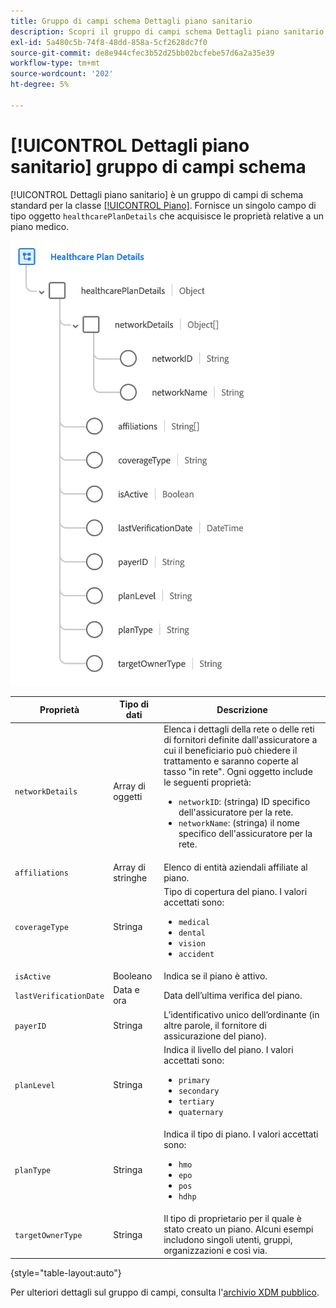 ```yaml
---
title: Gruppo di campi schema Dettagli piano sanitario
description: Scopri il gruppo di campi schema Dettagli piano sanitario.
exl-id: 5a480c5b-74f8-48dd-858a-5cf2628dc7f0
source-git-commit: de8e944cfec3b52d25bb02bcfebe57d6a2a35e39
workflow-type: tm+mt
source-wordcount: '202'
ht-degree: 5%

---
```


# [!UICONTROL Dettagli piano sanitario] gruppo di campi schema

[!UICONTROL Dettagli piano sanitario] è un gruppo di campi di schema standard per la classe [[!UICONTROL Piano]](../../classes/plan.md). Fornisce un singolo campo di tipo oggetto `healthcarePlanDetails` che acquisisce le proprietà relative a un piano medico.

![](../../images/field-groups/plan/healthcare-plan-details.png)

| Proprietà | Tipo di dati | Descrizione |
| --- | --- | --- |
| `networkDetails` | Array di oggetti | Elenca i dettagli della rete o delle reti di fornitori definite dall&#39;assicuratore a cui il beneficiario può chiedere il trattamento e saranno coperte al tasso &quot;in rete&quot;. Ogni oggetto include le seguenti proprietà: <ul><li>`networkID`: (stringa) ID specifico dell&#39;assicuratore per la rete.</li><li>`networkName`: (stringa) il nome specifico dell&#39;assicuratore per la rete.</li></ul> |
| `affiliations` | Array di stringhe | Elenco di entità aziendali affiliate al piano. |
| `coverageType` | Stringa | Tipo di copertura del piano. I valori accettati sono:<ul><li>`medical`</li><li>`dental`</li><li>`vision`</li><li>`accident`</li></ul> |
| `isActive` | Booleano | Indica se il piano è attivo. |
| `lastVerificationDate` | Data e ora | Data dell’ultima verifica del piano. |
| `payerID` | Stringa | L’identificativo unico dell’ordinante (in altre parole, il fornitore di assicurazione del piano). |
| `planLevel` | Stringa | Indica il livello del piano. I valori accettati sono:<ul><li>`primary`</li><li>`secondary`</li><li>`tertiary`</li><li>`quaternary`</li></ul> |
| `planType` | Stringa | Indica il tipo di piano. I valori accettati sono:<ul><li>`hmo`</li><li>`epo`</li><li>`pos`</li><li>`hdhp`</li></ul> |
| `targetOwnerType` | Stringa | Il tipo di proprietario per il quale è stato creato un piano. Alcuni esempi includono singoli utenti, gruppi, organizzazioni e così via. |

{style="table-layout:auto"}

Per ulteriori dettagli sul gruppo di campi, consulta l&#39;[archivio XDM pubblico](https://github.com/adobe/xdm/blob/master/docs/reference/fieldgroups/plan/healthcare-plan-details.schema.json).
